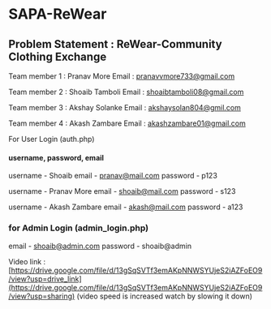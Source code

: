 # SAPA-ReWear
## Problem Statement : ReWear-Community Clothing Exchange
Team member 1 : Pranav More
Email : pranavvmore733@gmail.com

Team member 2 : Shoaib Tamboli
Email : shoaibtamboli08@gmail.com

Team member 3 : Akshay Solanke
Email : akshaysolan804@gmil.com

Team member 4 : Akash Zambare
Email : akashzambare01@gmail.com


For User Login (auth.php)
#### username, password, email
username - Shoaib
email - pranav@mail.com
password - p123

username - Pranav More
email - shoaib@mail.com
password - s123

username - Akash Zambare
email - akash@mail.com
password - a123


### for Admin Login (admin_login.php)
email - shoaib@admin.com
password - shoaib@admin

Video link :[https://drive.google.com/file/d/13gSqSVTf3emAKpNNWSYUjeS2iAZFoEO9/view?usp=drive_link](https://drive.google.com/file/d/13gSqSVTf3emAKpNNWSYUjeS2iAZFoEO9/view?usp=sharing)
(video speed is increased watch by slowing it down)
